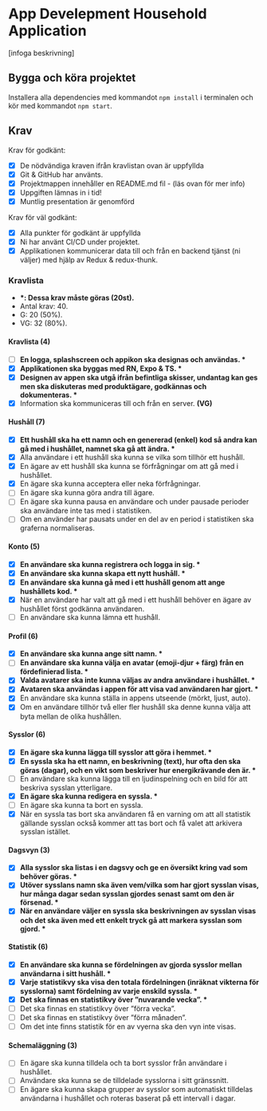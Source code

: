# App Develepment Household Application

[infoga beskrivning]

## Bygga och köra projektet

Installera alla dependencies med kommandot `npm install` i terminalen och kör med kommandot `npm start`.

## Krav

Krav för godkänt:

- [x] De nödvändiga kraven ifrån kravlistan ovan är uppfyllda
- [x] Git & GitHub har använts.
- [x] Projektmappen innehåller en README.md fil - (läs ovan för mer info)
- [x] Uppgiften lämnas in i tid!
- [x] Muntlig presentation är genomförd

Krav för väl godkänt:

- [x] Alla punkter för godkänt är uppfyllda
- [x] Ni har använt CI/CD under projektet.
- [x] Applikationen kommunicerar data till och från en backend tjänst (ni väljer) med hjälp av Redux & redux-thunk.

### Kravlista

- **\*: Dessa krav måste göras (20st).**
- Antal krav: 40.
- G: 20 (50%).
- VG: 32 (80%).

#### Kravlista (4)

- [ ] **En logga, splashscreen och appikon ska designas och användas. \***
- [x] **Applikationen ska byggas med RN, Expo & TS. \***
- [x] **Designen av appen ska utgå ifrån befintliga skisser, undantag kan ges men ska diskuteras med produktägare, godkännas och dokumenteras. \***
- [x] Information ska kommuniceras till och från en server. **(VG)**

#### Hushåll (7)

- [x] **Ett hushåll ska ha ett namn och en genererad (enkel) kod så andra kan gå med i hushållet, namnet ska gå att ändra. \***
- [x] Alla användare i ett hushåll ska kunna se vilka som tillhör ett hushåll.
- [x] En ägare av ett hushåll ska kunna se förfrågningar om att gå med i hushållet.
- [x] En ägare ska kunna acceptera eller neka förfrågningar.
- [ ] En ägare ska kunna göra andra till ägare.
- [ ] En ägare ska kunna pausa en användare och under pausade perioder ska användare inte tas med i statistiken.
- [ ] Om en använder har pausats under en del av en period i statistiken ska graferna normaliseras.

#### Konto (5)

- [x] **En användare ska kunna registrera och logga in sig. \***
- [x] **En användare ska kunna skapa ett nytt hushåll. \***
- [x] **En användare ska kunna gå med i ett hushåll genom att ange hushållets kod. \***
- [x] När en användare har valt att gå med i ett hushåll behöver en ägare av hushållet först godkänna användaren.
- [ ] En användare ska kunna lämna ett hushåll.

#### Profil (6)

- [x] **En användare ska kunna ange sitt namn. \***
- [ ] **En användare ska kunna välja en avatar (emoji-djur + färg) från en fördefinierad lista. \***
- [x] **Valda avatarer ska inte kunna väljas av andra användare i hushållet. \***
- [x] **Avataren ska användas i appen för att visa vad användaren har gjort. \***
- [x] En användare ska kunna ställa in appens utseende (mörkt, ljust, auto).
- [x] Om en användare tillhör två eller fler hushåll ska denne kunna välja att byta mellan de olika hushållen.

#### Sysslor (6)

- [x] **En ägare ska kunna lägga till sysslor att göra i hemmet. \***
- [x] **En syssla ska ha ett namn, en beskrivning (text), hur ofta den ska göras (dagar), och en vikt som beskriver hur energikrävande den är. \***
- [ ] En användare ska kunna lägga till en ljudinspelning och en bild för att beskriva sysslan ytterligare.
- [x] **En ägare ska kunna redigera en syssla. \***
- [ ] En ägare ska kunna ta bort en syssla.
- [x] När en syssla tas bort ska användaren få en varning om att all statistik gällande sysslan också kommer att tas bort och få valet att arkivera sysslan istället.

#### Dagsvyn (3)

- [x] **Alla sysslor ska listas i en dagsvy och ge en översikt kring vad som behöver göras. \***
- [x] **Utöver sysslans namn ska även vem/vilka som har gjort sysslan visas, hur många dagar sedan sysslan gjordes senast samt om den är försenad. \***
- [x] **När en användare väljer en syssla ska beskrivningen av sysslan visas och det ska även med ett enkelt tryck gå att markera sysslan som gjord. \***

#### Statistik (6)

- [x] **En användare ska kunna se fördelningen av gjorda sysslor mellan användarna i sitt hushåll. \***
- [x] **Varje statistikvy ska visa den totala fördelningen (inräknat vikterna för sysslorna) samt fördelning av varje enskild syssla. \***
- [x] **Det ska finnas en statistikvy över ”nuvarande vecka”. \***
- [ ] Det ska finnas en statistikvy över ”förra vecka”.
- [ ] Det ska finnas en statistikvy över ”förra månaden”.
- [ ] Om det inte finns statistik för en av vyerna ska den vyn inte visas.

#### Schemaläggning (3)

- [ ] En ägare ska kunna tilldela och ta bort sysslor från användare i hushållet.
- [ ] Användare ska kunna se de tilldelade sysslorna i sitt gränssnitt.
- [ ] En ägare ska kunna skapa grupper av sysslor som automatiskt tilldelas användarna i hushållet och roteras baserat på ett intervall i dagar.
